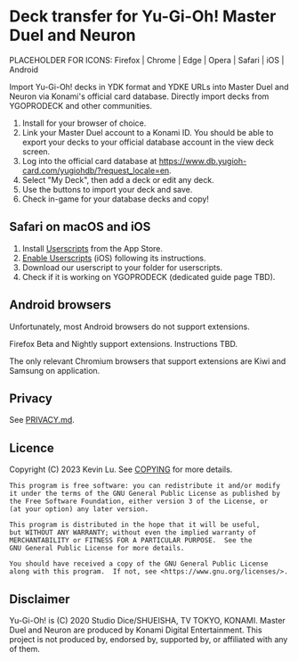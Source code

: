 # Deck transfer for Yu-Gi-Oh! Master Duel and Neuron

PLACEHOLDER FOR ICONS: Firefox | Chrome | Edge | Opera | Safari | iOS | Android

Import Yu-Gi-Oh! decks in YDK format and YDKE URLs into Master Duel and Neuron via
Konami's official card database. Directly import decks from YGOPRODECK and other communities.

1. Install for your browser of choice.
1. Link your Master Duel account to a Konami ID. You should be able to export your decks to your official database account in the view deck screen.
1. Log into the official card database at https://www.db.yugioh-card.com/yugiohdb/?request_locale=en.
1. Select "My Deck", then add a deck or edit any deck.
1. Use the buttons to import your deck and save.
1. Check in-game for your database decks and copy!

## Safari on macOS and iOS

1. Install [Userscripts](https://apps.apple.com/app/apple-store/id1463298887) from the App Store.
1. [Enable Userscripts](https://github.com/quoid/userscripts/#usage) (iOS) following its instructions.
1. Download our userscript to your folder for userscripts.
1. Check if it is working on YGOPRODECK (dedicated guide page TBD).

## Android browsers

Unfortunately, most Android browsers do not support extensions.

Firefox Beta and Nightly support extensions. Instructions TBD.

The only relevant Chromium browsers that support extensions are Kiwi and Samsung on application.

## Privacy

See [PRIVACY.md](./PRIVACY.md).

## Licence

Copyright (C) 2023 Kevin Lu. See [COPYING](./COPYING) for more details.

```
This program is free software: you can redistribute it and/or modify
it under the terms of the GNU General Public License as published by
the Free Software Foundation, either version 3 of the License, or
(at your option) any later version.

This program is distributed in the hope that it will be useful,
but WITHOUT ANY WARRANTY; without even the implied warranty of
MERCHANTABILITY or FITNESS FOR A PARTICULAR PURPOSE.  See the
GNU General Public License for more details.

You should have received a copy of the GNU General Public License
along with this program.  If not, see <https://www.gnu.org/licenses/>.
```

## Disclaimer

Yu-Gi-Oh! is (C) 2020 Studio Dice/SHUEISHA, TV TOKYO, KONAMI.
Master Duel and Neuron are produced by Konami Digital Entertainment.
This project is not produced by, endorsed by, supported by, or affiliated with any of them.
